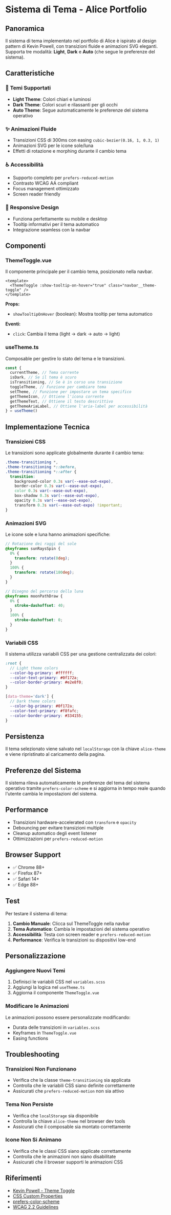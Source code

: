 # Sistema di Tema - Alice Portfolio

## Panoramica

Il sistema di tema implementato nel portfolio di Alice è ispirato al design pattern di Kevin Powell, con transizioni fluide e animazioni SVG eleganti. Supporta tre modalità: **Light**, **Dark** e **Auto** (che segue le preferenze del sistema).

## Caratteristiche

### 🎨 **Temi Supportati**

- **Light Theme**: Colori chiari e luminosi
- **Dark Theme**: Colori scuri e rilassanti per gli occhi
- **Auto Theme**: Segue automaticamente le preferenze del sistema operativo

### ✨ **Animazioni Fluide**

- Transizioni CSS di 300ms con easing `cubic-bezier(0.16, 1, 0.3, 1)`
- Animazioni SVG per le icone sole/luna
- Effetti di rotazione e morphing durante il cambio tema

### ♿ **Accessibilità**

- Supporto completo per `prefers-reduced-motion`
- Contrasto WCAG AA compliant
- Focus management ottimizzato
- Screen reader friendly

### 📱 **Responsive Design**

- Funziona perfettamente su mobile e desktop
- Tooltip informativi per il tema automatico
- Integrazione seamless con la navbar

## Componenti

### ThemeToggle.vue

Il componente principale per il cambio tema, posizionato nella navbar.

```vue
<template>
  <ThemeToggle :show-tooltip-on-hover="true" class="navbar__theme-toggle" />
</template>
```

**Props:**

- `showTooltipOnHover` (boolean): Mostra tooltip per tema automatico

**Eventi:**

- `click`: Cambia il tema (light → dark → auto → light)

### useTheme.ts

Composable per gestire lo stato del tema e le transizioni.

```typescript
const {
  currentTheme, // Tema corrente
  isDark, // Se il tema è scuro
  isTransitioning, // Se è in corso una transizione
  toggleTheme, // Funzione per cambiare tema
  setTheme, // Funzione per impostare un tema specifico
  getThemeIcon, // Ottiene l'icona corrente
  getThemeText, // Ottiene il testo descrittivo
  getThemeAriaLabel, // Ottiene l'aria-label per accessibilità
} = useTheme()
```

## Implementazione Tecnica

### Transizioni CSS

Le transizioni sono applicate globalmente durante il cambio tema:

```scss
.theme-transitioning *,
.theme-transitioning *::before,
.theme-transitioning *::after {
  transition:
    background-color 0.3s var(--ease-out-expo),
    border-color 0.3s var(--ease-out-expo),
    color 0.3s var(--ease-out-expo),
    box-shadow 0.3s var(--ease-out-expo),
    opacity 0.3s var(--ease-out-expo),
    transform 0.3s var(--ease-out-expo) !important;
}
```

### Animazioni SVG

Le icone sole e luna hanno animazioni specifiche:

```scss
// Rotazione dei raggi del sole
@keyframes sunRaysSpin {
  0% {
    transform: rotate(0deg);
  }
  100% {
    transform: rotate(180deg);
  }
}

// Disegno del percorso della luna
@keyframes moonPathDraw {
  0% {
    stroke-dashoffset: 40;
  }
  100% {
    stroke-dashoffset: 0;
  }
}
```

### Variabili CSS

Il sistema utilizza variabili CSS per una gestione centralizzata dei colori:

```scss
:root {
  // Light theme colors
  --color-bg-primary: #ffffff;
  --color-text-primary: #0f172a;
  --color-border-primary: #e2e8f0;
}

[data-theme='dark'] {
  // Dark theme colors
  --color-bg-primary: #0f172a;
  --color-text-primary: #f8fafc;
  --color-border-primary: #334155;
}
```

## Persistenza

Il tema selezionato viene salvato nel `localStorage` con la chiave `alice-theme` e viene ripristinato al caricamento della pagina.

## Preferenze del Sistema

Il sistema rileva automaticamente le preferenze del tema del sistema operativo tramite `prefers-color-scheme` e si aggiorna in tempo reale quando l'utente cambia le impostazioni del sistema.

## Performance

- Transizioni hardware-accelerated con `transform` e `opacity`
- Debouncing per evitare transizioni multiple
- Cleanup automatico degli event listener
- Ottimizzazioni per `prefers-reduced-motion`

## Browser Support

- ✅ Chrome 88+
- ✅ Firefox 87+
- ✅ Safari 14+
- ✅ Edge 88+

## Test

Per testare il sistema di tema:

1. **Cambio Manuale**: Clicca sul ThemeToggle nella navbar
2. **Tema Automatico**: Cambia le impostazioni del sistema operativo
3. **Accessibilità**: Testa con screen reader e `prefers-reduced-motion`
4. **Performance**: Verifica le transizioni su dispositivi low-end

## Personalizzazione

### Aggiungere Nuovi Temi

1. Definisci le variabili CSS nel `variables.scss`
2. Aggiungi la logica nel `useTheme.ts`
3. Aggiorna il componente `ThemeToggle.vue`

### Modificare le Animazioni

Le animazioni possono essere personalizzate modificando:

- Durata delle transizioni in `variables.scss`
- Keyframes in `ThemeToggle.vue`
- Easing functions

## Troubleshooting

### Transizioni Non Funzionano

- Verifica che la classe `theme-transitioning` sia applicata
- Controlla che le variabili CSS siano definite correttamente
- Assicurati che `prefers-reduced-motion` non sia attivo

### Tema Non Persiste

- Verifica che `localStorage` sia disponibile
- Controlla la chiave `alice-theme` nel browser dev tools
- Assicurati che il composable sia montato correttamente

### Icone Non Si Animano

- Verifica che le classi CSS siano applicate correttamente
- Controlla che le animazioni non siano disabilitate
- Assicurati che il browser supporti le animazioni CSS

## Riferimenti

- [Kevin Powell - Theme Toggle](https://codepen.io/kevinpowell/pen/QwbYwXv)
- [CSS Custom Properties](https://developer.mozilla.org/en-US/docs/Web/CSS/Using_CSS_custom_properties)
- [prefers-color-scheme](https://developer.mozilla.org/en-US/docs/Web/CSS/@media/prefers-color-scheme)
- [WCAG 2.2 Guidelines](https://www.w3.org/WAI/WCAG22/quickref/)
